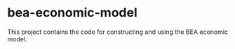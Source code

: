 # bea-economic-model
This project contains the code for constructing and using the BEA economic model. 
